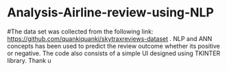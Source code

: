 # Analysis-Airline-review-using-NLP
#The data set was collected from the following link: https://github.com/quankiquanki/skytraxreviews-dataset .
NLP and ANN concepts has been used to predict the review outcome whether its positive or negative.
The code also consists of a simple UI designed using TKINTER library.
Thank u
